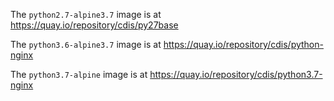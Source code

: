 The `python2.7-alpine3.7` image is at https://quay.io/repository/cdis/py27base

The `python3.6-alpine3.7` image is at https://quay.io/repository/cdis/python-nginx

The `python3.7-alpine` image is at https://quay.io/repository/cdis/python3.7-nginx
